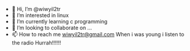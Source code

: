 - 👋 Hi, I’m @wiwyil2tr
- 👀 I’m interested in linux
- 🌱 I’m currently learning c programming
- 💞️ I’m looking to collaborate on ...
- 📫 How to reach me wiwyil2tr@gmail.com
When i was young i listen to the radio
Hurrah!!!!!!
<!---
wiwyil2tr/wiwyil2tr is a ✨ special ✨ repository because its `README.md` (this file) appears on your GitHub profile.
You can click the Preview link to take a look at your changes.
--->
